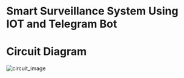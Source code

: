 # Smart Surveillance System Using IOT and Telegram Bot

# Circuit Diagram
![circuit_image](https://github.com/user-attachments/assets/cf50f01d-3fa5-45b3-96e9-d50c9806ba47)
